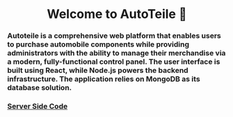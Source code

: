 <h1 align="center"> Welcome to AutoTeile 👋</h1>

### Autoteile is a comprehensive web platform that enables users to purchase automobile components while providing administrators with the ability to manage their merchandise via a modern, fully-functional control panel. The user interface is built using React, while Node.js powers the backend infrastructure. The application relies on MongoDB as its database solution.

### [Server Side Code](https://github.com/coprum96/AutoTeile-Server)